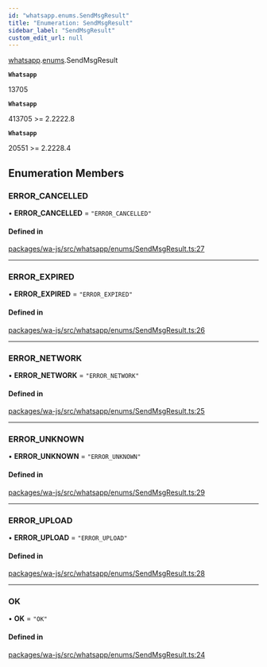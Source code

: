 ```yaml
---
id: "whatsapp.enums.SendMsgResult"
title: "Enumeration: SendMsgResult"
sidebar_label: "SendMsgResult"
custom_edit_url: null
---
```


[whatsapp](../namespaces/whatsapp.md).[enums](../namespaces/whatsapp.enums.md).SendMsgResult

**`Whatsapp`**

13705

**`Whatsapp`**

413705 >= 2.2222.8

**`Whatsapp`**

20551 >= 2.2228.4

## Enumeration Members

### ERROR\_CANCELLED

• **ERROR\_CANCELLED** = ``"ERROR_CANCELLED"``

#### Defined in

[packages/wa-js/src/whatsapp/enums/SendMsgResult.ts:27](https://github.com/wppconnect-team/wa-js/blob/main/src/whatsapp/enums/SendMsgResult.ts#L27)

___

### ERROR\_EXPIRED

• **ERROR\_EXPIRED** = ``"ERROR_EXPIRED"``

#### Defined in

[packages/wa-js/src/whatsapp/enums/SendMsgResult.ts:26](https://github.com/wppconnect-team/wa-js/blob/main/src/whatsapp/enums/SendMsgResult.ts#L26)

___

### ERROR\_NETWORK

• **ERROR\_NETWORK** = ``"ERROR_NETWORK"``

#### Defined in

[packages/wa-js/src/whatsapp/enums/SendMsgResult.ts:25](https://github.com/wppconnect-team/wa-js/blob/main/src/whatsapp/enums/SendMsgResult.ts#L25)

___

### ERROR\_UNKNOWN

• **ERROR\_UNKNOWN** = ``"ERROR_UNKNOWN"``

#### Defined in

[packages/wa-js/src/whatsapp/enums/SendMsgResult.ts:29](https://github.com/wppconnect-team/wa-js/blob/main/src/whatsapp/enums/SendMsgResult.ts#L29)

___

### ERROR\_UPLOAD

• **ERROR\_UPLOAD** = ``"ERROR_UPLOAD"``

#### Defined in

[packages/wa-js/src/whatsapp/enums/SendMsgResult.ts:28](https://github.com/wppconnect-team/wa-js/blob/main/src/whatsapp/enums/SendMsgResult.ts#L28)

___

### OK

• **OK** = ``"OK"``

#### Defined in

[packages/wa-js/src/whatsapp/enums/SendMsgResult.ts:24](https://github.com/wppconnect-team/wa-js/blob/main/src/whatsapp/enums/SendMsgResult.ts#L24)
